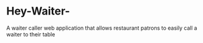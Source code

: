 # Hey-Waiter-
A waiter caller web application that allows restaurant patrons to easily call a waiter to their table
